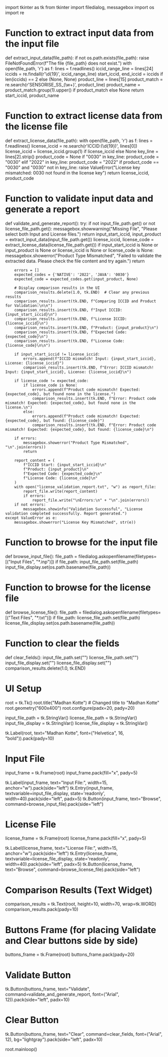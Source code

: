 import tkinter as tk
from tkinter import filedialog, messagebox
import os
import re

# Function to extract input data from the input file
def extract_input_data(file_path):
    if not os.path.exists(file_path):
        raise FileNotFoundError(f"The file {file_path} does not exist.")
    with open(file_path, 'r') as f:
        lines = f.readlines()
    iccid_range_line = lines[24]
    iccids = re.findall(r'\d{19}', iccid_range_line)
    start_iccid, end_iccid = iccids if len(iccids) == 2 else (None, None)
    product_line = lines[15]
    product_match = re.search(r'SENSORISE_SS_(\w+)', product_line)
    product_name = product_match.group(1).upper() if product_match else None
    return start_iccid, product_name

# Function to extract license data from the license file
def extract_license_data(file_path):
    with open(file_path, 'r') as f:
        lines = f.readlines()
    license_iccid = re.search(r'ICCID:(\d{19})', lines[0])
    license_iccid = license_iccid.group(1) if license_iccid else None
    key_line = lines[2].strip()
    product_code = None
    if "0030" in key_line:
        product_code = "0030"
    elif "2022" in key_line:
        product_code = "2022"
    if product_code == "0030" and "0030" not in key_line:
        raise ValueError("License key mismatched: 0030 not found in the license key")
    return license_iccid, product_code

# Function to validate input data and generate a report
def validate_and_generate_report():
    try:
        if not input_file_path.get() or not license_file_path.get():
            messagebox.showwarning("Missing File", "Please select both Input and License files.")
            return
        input_start_iccid, input_product = extract_input_data(input_file_path.get())
        license_iccid, license_code = extract_license_data(license_file_path.get())
        if input_start_iccid is None or input_product is None or license_iccid is None or license_code is None:
            messagebox.showerror("Product Type Mismatched", "Failed to validate the extracted data. Please check the file content and try again.")
            return
        
        errors = []
        expected_codes = {'NATIVE': '2022', 'JAVA': '0030'}
        expected_code = expected_codes.get(input_product, None)

        # Display comparison results in the UI
        comparison_results.delete(1.0, tk.END)  # Clear any previous results
        comparison_results.insert(tk.END, f"Comparing ICCID and Product for Validation:\n\n")
        comparison_results.insert(tk.END, f"Input ICCID: {input_start_iccid}\n")
        comparison_results.insert(tk.END, f"License ICCID: {license_iccid}\n")
        comparison_results.insert(tk.END, f"Product: {input_product}\n")
        comparison_results.insert(tk.END, f"Expected Code: {expected_code}\n")
        comparison_results.insert(tk.END, f"License Code: {license_code}\n\n")

        if input_start_iccid != license_iccid:
            errors.append(f"ICCID mismatch! Input: {input_start_iccid}, License: {license_iccid}")
            comparison_results.insert(tk.END, f"Error: ICCID mismatch! Input: {input_start_iccid}, License: {license_iccid}\n")
        
        if license_code != expected_code:
            if license_code is None:
                errors.append(f"Product code mismatch! Expected: {expected_code}, but found none in the license.")
                comparison_results.insert(tk.END, f"Error: Product code mismatch! Expected: {expected_code}, but found none in the license.\n")
            else:
                errors.append(f"Product code mismatch! Expected: {expected_code}, but found: {license_code}")
                comparison_results.insert(tk.END, f"Error: Product code mismatch! Expected: {expected_code}, but found: {license_code}\n")
        
        if errors:
            messagebox.showerror("Product Type Mismatched", "\n".join(errors))
            return
        
        report_content = (
            f"ICCID Start: {input_start_iccid}\n"
            f"Product: {input_product}\n"
            f"Expected Code: {expected_code}\n"
            f"License Code: {license_code}\n"
        )
        with open("license_validation_report.txt", "w") as report_file:
            report_file.write(report_content)
            if errors:
                report_file.write("\nErrors:\n" + "\n".join(errors))
        if not errors:
            messagebox.showinfo("Validation Successful", "License validation completed successfully. Report generated.")
    except ValueError as e:
        messagebox.showerror("License Key Mismatched", str(e))

# Function to browse for the input file
def browse_input_file():
    file_path = filedialog.askopenfilename(filetypes=[("Input Files", "*.inp")])
    if file_path:
        input_file_path.set(file_path)
        input_file_display.set(os.path.basename(file_path))

# Function to browse for the license file
def browse_license_file():
    file_path = filedialog.askopenfilename(filetypes=[("Text Files", "*.txt")])
    if file_path:
        license_file_path.set(file_path)
        license_file_display.set(os.path.basename(file_path))

# Function to clear the fields
def clear_fields():
    input_file_path.set("")
    license_file_path.set("")
    input_file_display.set("")
    license_file_display.set("")
    comparison_results.delete(1.0, tk.END)

# UI Setup
root = tk.Tk()
root.title("Madhan Kotte")  # Changed title to "Madhan Kotte"
root.geometry("600x400")
root.configure(padx=20, pady=20)

input_file_path = tk.StringVar()
license_file_path = tk.StringVar()
input_file_display = tk.StringVar()
license_file_display = tk.StringVar()

tk.Label(root, text="Madhan Kotte", font=("Helvetica", 16, "bold")).pack(pady=10)

# Input File
input_frame = tk.Frame(root)
input_frame.pack(fill="x", pady=5)

tk.Label(input_frame, text="Input File:", width=15, anchor="w").pack(side="left")
tk.Entry(input_frame, textvariable=input_file_display, state='readonly', width=40).pack(side="left", padx=5)
tk.Button(input_frame, text="Browse", command=browse_input_file).pack(side="left")

# License File
license_frame = tk.Frame(root)
license_frame.pack(fill="x", pady=5)

tk.Label(license_frame, text="License File:", width=15, anchor="w").pack(side="left")
tk.Entry(license_frame, textvariable=license_file_display, state='readonly', width=40).pack(side="left", padx=5)
tk.Button(license_frame, text="Browse", command=browse_license_file).pack(side="left")

# Comparison Results (Text Widget)
comparison_results = tk.Text(root, height=10, width=70, wrap=tk.WORD)
comparison_results.pack(pady=10)

# Buttons Frame (for placing Validate and Clear buttons side by side)
buttons_frame = tk.Frame(root)
buttons_frame.pack(pady=20)

# Validate Button
tk.Button(buttons_frame, text="Validate", command=validate_and_generate_report, font=("Arial", 12)).pack(side="left", padx=10)

# Clear Button
tk.Button(buttons_frame, text="Clear", command=clear_fields, font=("Arial", 12), bg="lightgray").pack(side="left", padx=10)

root.mainloop()
